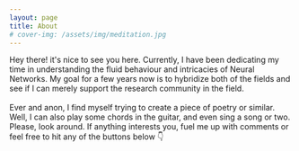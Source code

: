 ```yaml
---
layout: page
title: About
# cover-img: /assets/img/meditation.jpg
---
```


Hey there! it's nice to see you here. Currently, I have been dedicating my time in understanding the fluid behaviour and intricacies of Neural Networks. My goal for a few years now is to hybridize both of the fields and see if I can merely support the research community in the field.  <br><br>
Ever and anon, I find myself trying to create a piece of poetry or similar. Well, I can also play some chords in the guitar, and even sing a song or two. Please, look around. If anything interests you, fuel me up with comments or feel free to hit any of the buttons below 👇
<!-- layout: post
title: Flake it till you make it
subtitle: Excerpt from Soulshaping by Jeff Brown
cover-img: /assets/img/path.jpg
thumbnail-img: /assets/img/thumb.png
share-img: /assets/img/path.jpg
tags: [books, test]
author: Sharon Smith and Barry Simpson -->
